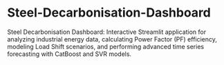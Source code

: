 # Steel-Decarbonisation-Dashboard
Steel Decarbonisation Dashboard: Interactive Streamlit application for analyzing industrial energy data, calculating Power Factor (PF) efficiency, modeling Load Shift scenarios, and performing advanced time series forecasting with CatBoost and SVR models.
